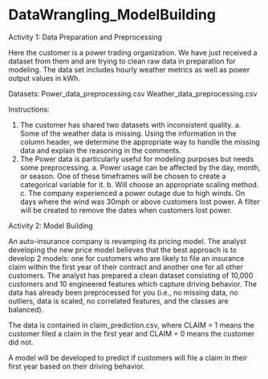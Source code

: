 # DataWrangling_ModelBuilding


Activity 1: Data Preparation and Preprocessing

Here the customer is a power trading organization. We have just received a dataset from them and are trying to clean raw data in preparation for modeling. The data set includes hourly weather metrics as well as power output values in kWh.

Datasets:
Power_data_preprocessing.csv Weather_data_preprocessing.csv

Instructions:

1.	The customer has shared two datasets with inconsistent quality.
a.	Some of the weather data is missing. Using the information in the column header, we determine the appropriate way to handle the missing data and explain the reasoning in the comments.
2.	The Power data is particularly useful for modeling purposes but needs some preprocessing.
a.	Power usage can be affected by the day, month, or season. One of these timeframes will be chosen to create a categorical variable for it.
b.	Will choose an appropriate scaling method. 
c.	The company experienced a power outage due to high winds. On days where the wind was 30mph or above customers lost power. A filter will be created to remove the dates when customers lost power.

Activity 2: Model Building

An auto-insurance company is revamping its pricing model. The analyst developing the new price model believes that the best approach is to develop 2 models: one for customers who are likely to file an insurance claim within the first year of their contract and another one for all other customers. The analyst has prepared a clean dataset consisting of 10,000 customers and 10 engineered features which capture driving behavior. The data has already been preprocessed for you (i.e., no missing data, no outliers, data is scaled, no correlated features, and the classes are balanced).

The data is contained in claim_prediction.csv, where CLAIM = 1 means the customer filed a claim in the first year and CLAIM = 0 means the customer did not.

A model will be developed to predict if customers will file a claim in their first year based on their driving behavior.

